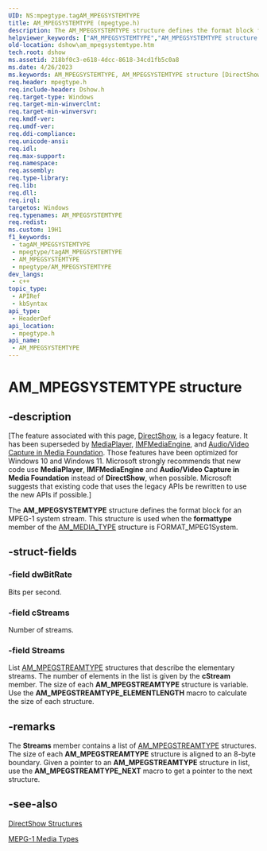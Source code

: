 ```yaml
---
UID: NS:mpegtype.tagAM_MPEGSYSTEMTYPE
title: AM_MPEGSYSTEMTYPE (mpegtype.h)
description: The AM_MPEGSYSTEMTYPE structure defines the format block for an MPEG-1 system stream.
helpviewer_keywords: ["AM_MPEGSYSTEMTYPE","AM_MPEGSYSTEMTYPE structure [DirectShow]","dshow.am_mpegsystemtype","mpegtype/AM_MPEGSYSTEMTYPE"]
old-location: dshow\am_mpegsystemtype.htm
tech.root: dshow
ms.assetid: 218bf0c3-e618-4dcc-8618-34cd1fb5c0a8
ms.date: 4/26/2023
ms.keywords: AM_MPEGSYSTEMTYPE, AM_MPEGSYSTEMTYPE structure [DirectShow], dshow.am_mpegsystemtype, mpegtype/AM_MPEGSYSTEMTYPE
req.header: mpegtype.h
req.include-header: Dshow.h
req.target-type: Windows
req.target-min-winverclnt: 
req.target-min-winversvr: 
req.kmdf-ver: 
req.umdf-ver: 
req.ddi-compliance: 
req.unicode-ansi: 
req.idl: 
req.max-support: 
req.namespace: 
req.assembly: 
req.type-library: 
req.lib: 
req.dll: 
req.irql: 
targetos: Windows
req.typenames: AM_MPEGSYSTEMTYPE
req.redist: 
ms.custom: 19H1
f1_keywords:
 - tagAM_MPEGSYSTEMTYPE
 - mpegtype/tagAM_MPEGSYSTEMTYPE
 - AM_MPEGSYSTEMTYPE
 - mpegtype/AM_MPEGSYSTEMTYPE
dev_langs:
 - c++
topic_type:
 - APIRef
 - kbSyntax
api_type:
 - HeaderDef
api_location:
 - mpegtype.h
api_name:
 - AM_MPEGSYSTEMTYPE
---
```


# AM_MPEGSYSTEMTYPE structure


## -description

\[The feature associated with this page, [DirectShow](/windows/win32/directshow/directshow), is a legacy feature. It has been superseded by [MediaPlayer](/uwp/api/Windows.Media.Playback.MediaPlayer), [IMFMediaEngine](/windows/win32/api/mfmediaengine/nn-mfmediaengine-imfmediaengine), and [Audio/Video Capture in Media Foundation](windows/win32/medfound/audio-video-capture-in-media-foundation). Those features have been optimized for Windows 10 and Windows 11. Microsoft strongly recommends that new code use **MediaPlayer**, **IMFMediaEngine** and **Audio/Video Capture in Media Foundation** instead of **DirectShow**, when possible. Microsoft suggests that existing code that uses the legacy APIs be rewritten to use the new APIs if possible.\]

The <b>AM_MPEGSYSTEMTYPE</b> structure defines the format block for an MPEG-1 system stream. This structure is used when the <b>formattype</b> member of the <a href="/windows/desktop/api/strmif/ns-strmif-am_media_type">AM_MEDIA_TYPE</a> structure is FORMAT_MPEG1System.

## -struct-fields

### -field dwBitRate

Bits per second.

### -field cStreams

Number of streams.

### -field Streams

List <a href="/previous-versions/windows/desktop/api/mpegtype/ns-mpegtype-am_mpegstreamtype">AM_MPEGSTREAMTYPE</a> structures that describe the elementary streams. The number of elements in the list is given by the <b>cStream</b> member. The size of each <b>AM_MPEGSTREAMTYPE</b> structure is variable. Use the <b>AM_MPEGSTREAMTYPE_ELEMENTLENGTH</b> macro to calculate the size of each structure.

## -remarks

The <b>Streams</b> member contains a list of <a href="/previous-versions/windows/desktop/api/mpegtype/ns-mpegtype-am_mpegstreamtype">AM_MPEGSTREAMTYPE</a> structures. The size of each <b>AM_MPEGSTREAMTYPE</b> structure is aligned to an 8-byte boundary. Given a pointer to an <b>AM_MPEGSTREAMTYPE</b> structure in list, use the <b>AM_MPEGSTREAMTYPE_NEXT</b> macro to get a pointer to the next structure.

## -see-also

<a href="/windows/desktop/DirectShow/directshow-structures">DirectShow Structures</a>



<a href="/windows/desktop/DirectShow/mpeg-1-media-types">MEPG-1 Media Types</a>